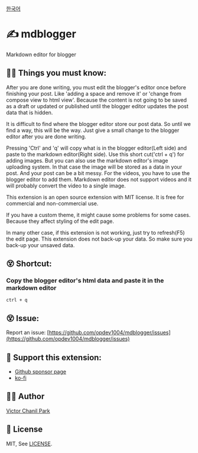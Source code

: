 [한국어](./docs/ko)
# ✍ mdblogger
Markdown editor for blogger
## 👨‍🏫 Things you must know:
After you are done writing, you must edit the blogger's editor once before finishing your post. Like 'adding a space and remove it' or 'change from compose view to html view'. Because the content is not going to be saved as a draft or updated or published until the blogger editor updates the post data that is hidden.

It is difficult to find where the blogger editor store our post data. So until we find a way, this will be the way. Just give a small change to the blogger editor after you are done writing.

Pressing 'Ctrl' and 'q' will copy what is in the blogger editor(Left side) and paste to the markdown editor(Right side). Use this short cut('ctrl + q') for adding images. But you can also use the markdown editor's image uploading system. In that case the image will be stored as a data in your post. And your post can be a bit messy. For the videos, you have to use the blogger editor to add them. Markdown editor does not support videos and it will probably convert the video to a single image.

This extension is an open source extension with MIT license. It is free for commercial and non-commercial use.

If you have a custom theme, it might cause some problems for some cases. Because they affect styling of the edit page.

In many other case, if this extension is not working, just try to refresh(F5) the edit page. This extension does not back-up your data. So make sure you back-up your unsaved data.

## 😵 Shortcut:

### Copy the blogger editor's html data and paste it in the markdown editor
```
ctrl + q
```
## 😵 Issue:
Report an issue: [https://github.com/opdev1004/mdblogger/issues](https://github.com/opdev1004/mdblogger/issues)

## 💪 Support this extension:
- [Github sponsor page](https://github.com/sponsors/opdev1004)
- [ko-fi](https://ko-fi.com/opdev1004)
## 👨‍💻 Author
[Victor Chanil Park](https://github.com/opdev1004)

## 💯 License
MIT, See [LICENSE](./LICENSE).